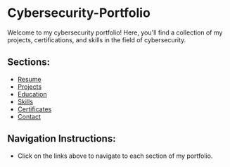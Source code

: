 # Cybersecurity-Portfolio

Welcome to my cybersecurity portfolio! Here, you'll find a collection of my projects, certifications, and skills in the field of cybersecurity.

## Sections:

- [Resume](Resume.md)
- [Projects](Projects/README.md)
- [Education](Education.md)
- [Skills](Skills.md)
- [Certificates](Certificates.md)
- [Contact](Contact.md)

## Navigation Instructions:

- Click on the links above to navigate to each section of my portfolio.
